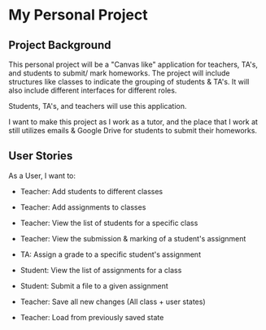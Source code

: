 # My Personal Project

## Project Background

This personal project will be a "Canvas like" application for teachers, TA's, and students to submit/ mark homeworks. 
The project will include structures like classes to indicate the grouping of students & TA's. It will also include different interfaces for different roles.

Students, TA's, and teachers will use this application.

I want to make this project as I work as a tutor, and the place that I work at still utilizes emails & Google Drive for students to submit their homeworks.

## User Stories

As a User, I want to:
- Teacher: Add students to different classes
- Teacher: Add assignments to classes
- Teacher: View the list of students for a specific class
- Teacher: View the submission & marking of a student's assignment
- TA: Assign a grade to a specific student's assignment
- Student: View the list of assignments for a class
- Student: Submit a file to a given assignment

- Teacher: Save all new changes (All class + user states)
- Teacher: Load from previously saved state
